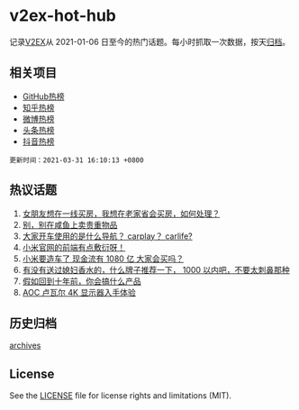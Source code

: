 # v2ex-hot-hub

 记录[V2EX](https://www.v2ex.com/)从 2021-01-06 日至今的热门话题。每小时抓取一次数据，按天[归档](archives)。
 
 ## 相关项目

- [GitHub热榜](https://github.com/snaildev/github-hot-hub)
- [知乎热榜](https://github.com/snaildev/zhihu-hot-hub)
- [微博热榜](https://github.com/snaildev/weibo-hot-hub)
- [头条热榜](https://github.com/snaildev/toutiao-hot-hub)
- [抖音热榜](https://github.com/snaildev/douyin-hot-hub)


 `更新时间：2021-03-31 16:10:13 +0800`

## 热议话题

1. [女朋友想在一线买房，我想在老家省会买房，如何处理？](https://www.v2ex.com/t/766746)
1. [别，别在咸鱼上卖贵重物品](https://www.v2ex.com/t/766619)
1. [大家开车使用的是什么导航？ carplay？ carlife?](https://www.v2ex.com/t/766561)
1. [小米官网的前端有点敷衍呀！](https://www.v2ex.com/t/766683)
1. [小米要造车了 现金流有 1080 亿 大家会买吗？](https://www.v2ex.com/t/766653)
1. [有没有送过媳妇香水的，什么牌子推荐一下， 1000 以内吧，不要太刺鼻那种](https://www.v2ex.com/t/766728)
1. [假如回到十年前，你会搞什么产品](https://www.v2ex.com/t/766733)
1. [AOC 卢瓦尔 4K 显示器入手体验](https://www.v2ex.com/t/766727)

## 历史归档

[archives](archives)

## License

See the [LICENSE](LICENSE) file for license rights and limitations (MIT).

